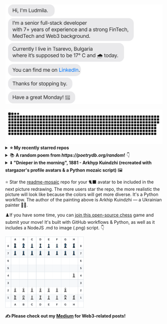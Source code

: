 [![](https://raw.githubusercontent.com/milaabl/milaabl/main/chat.svg)](https://www.linkedin.com/in/ludmila-a-dev/)

<!-- https://github.com/milaabl/milaabl/assets/86361434/c35b0e6f-acf0-435e-920d-b90faa4788ad -->

<img alt="Snake eating my contributions for breakfast🧉" src="https://raw.githubusercontent.com/milaabl/milaabl-readme/preview/github-contribution-grid-snake.svg" />

<details>
<summary>
  <strong>⭐ My recently starred repos </strong>
</summary>
  
<!-- Starred repos start -->
| Name | Url | Stars | Description |
| --- | --- |  --- |  --- |
| Xunzhuo/Xunzhuo|https://github.com/Xunzhuo/Xunzhuo|37|About me|
| zcaceres/interview-prep|https://github.com/zcaceres/interview-prep|1|algos, data structures etc.|
| zcaceres/snoop|https://github.com/zcaceres/snoop|3|Like grep or ack... for the DOM|
| zcaceres/zcaceres|https://github.com/zcaceres/zcaceres|2|Super secret Github profile README thing|
| zcaceres/dotfiles|https://github.com/zcaceres/dotfiles|2|System setup w/dotfiles, tools, and apps automated with Ansible. Forever a WIP.|
| glitch-txs/walletconnect-cafe|https://github.com/glitch-txs/walletconnect-cafe|2|Ethereum-provider implementation with Cafe (global state manager)|
| glitch-txs/metamask-csp-firefox|https://github.com/glitch-txs/metamask-csp-firefox|4|MetaMask is blocked by Firefox when using CSP|
| glitch-txs/next-auth|https://github.com/glitch-txs/next-auth|1|Authentication for the Web.|
| michaelsbradleyjr/nim-notcurses|https://github.com/michaelsbradleyjr/nim-notcurses|26|Nim wrapper for Notcurses: blingful TUIs and character graphics|
| arianXdev/hardhat-jest|https://github.com/arianXdev/hardhat-jest|10|A Hardhat plugin that allows you to use Jest easily!|
| przemek890/Gender_prediction|https://github.com/przemek890/Gender_prediction|4|An application that utilizes camera input to predict a person's gender using a convolutional layer in PyTorch.|
| pieralukasz/pixel-recruitment-task|https://github.com/pieralukasz/pixel-recruitment-task|1|Zadanie rekrutacyjne Pixel Technology|
| SaraRasoulian/oop-solid-patterns|https://github.com/SaraRasoulian/oop-solid-patterns|14|💎  An educational repository for OOP, SOLID and Design Patterns|
| BogdanMFometescu/resume-builder|https://github.com/BogdanMFometescu/resume-builder|13|Django-based web application that allows users to create, update, and export professional resumes.|
| 0xMimir/Advance-CNN-LSTM-Model-for-Cryptocurrency-Forecasting|https://github.com/0xMimir/Advance-CNN-LSTM-Model-for-Cryptocurrency-Forecasting|6|CNN LSTM model used for predicting cryptocurrencies|
| b-hristov/b-hristov|https://github.com/b-hristov/b-hristov|1||
| CloverGit/CloverGit|https://github.com/CloverGit/CloverGit|7||
| TatevKaren/TatevKaren-data-science-portfolio|https://github.com/TatevKaren/TatevKaren-data-science-portfolio|57|Data Science Portfolio of Tatev Karen Aslanyan including Case Studies and Research Projects that I have completed that solve business problems or introduce new products. Case Study papers, codes, and additional resources are all included.|
| PiotrRut/elonmusk-twitter-notifier|https://github.com/PiotrRut/elonmusk-twitter-notifier|62|AI driven e-mail notifier for tweets mentioning stock from Elon Musk 📈|
| Vendicated/Vencord|https://github.com/Vendicated/Vencord|6690|The cutest Discord client mod|
| yeoman/yo|https://github.com/yeoman/yo|3794|CLI tool for running Yeoman generators|
| matter-labs/zksync-era|https://github.com/matter-labs/zksync-era|2908|zkSync era|
| 0age/create2crunch|https://github.com/0age/create2crunch|424|A Rust program for finding salts that create gas-efficient Ethereum addresses via CREATE2.|
| joshstevens19/ethereum-multicall|https://github.com/joshstevens19/ethereum-multicall|335|Ability to call many ethereum constant function calls in 1 JSONRPC request|
| threshold-network/token-dashboard|https://github.com/threshold-network/token-dashboard|21||
| LimeChain/mongoose-immutable-plugin|https://github.com/LimeChain/mongoose-immutable-plugin|2|Mongoose plugin guarding fields from modifications|
| ankitects/anki|https://github.com/ankitects/anki|17246|Anki's shared backend and web components, and the Qt frontend|
| lightningnetwork/lnd|https://github.com/lightningnetwork/lnd|7491|Lightning Network Daemon ⚡️|
| CoNarrative/mongo-immutable|https://github.com/CoNarrative/mongo-immutable|10|Immutable MongoDB.|
| lightningdevkit/rust-lightning|https://github.com/lightningdevkit/rust-lightning|1082|A highly modular Bitcoin Lightning library written in Rust. It's rust-lightning, not Rusty's Lightning!|

<!-- Starred repos end -->

</details>

<details>
  <summary>📚 <strong>A random poem from <em>https://poetrydb.org/random</em>!</strong> 👇 </summary>

<!-- Start poem -->
# 💮 The Devil's Drive by *George Gordon, Lord Byron*

<p>
    THE Devil returned to Hell by two,<br/>  And he stayed at home till five;<br/>When he dined on some homicides done in _ragoût_,<br/>  And a rebel or so in an _Irish_ stew,<br/>And sausages made of a self-slain Jew,<br/>And bethought himself what next to do,<br/>  "And," quoth he, "I'll take a drive.<br/>I walked in the morning, I'll ride to-night;<br/>In darkness my children take most delight,<br/>  And I'll see how my favourites thrive.<br/><br/>"And what shall I ride in?" quoth Lucifer, then--<br/>  "If I followed my taste, indeed,<br/>I should mount in a waggon of wounded men,<br/>  And smile to see them bleed.<br/>But these will be furnished again and again,<br/>  And at present my purpose is speed;<br/>To see my manor as much as I may,<br/>And watch that no souls shall be poached away.<br/><br/>"I have a state-coach at Carlton House,<br/>  A chariot in Seymour-place;<br/>But they're lent to two friends, who make me amends<br/>  By driving my favourite pace:<br/>And they handle their reins with such a grace,<br/>I have something for both at the end of the race.<br/><br/>"So now for the earth to take my chance,"<br/>  Then up to the earth sprung he;<br/>And making a jump from Moscow to France,<br/>  He stepped across the sea,<br/>And rested his hoof on a turnpike road,<br/>No very great way from a Bishop's abode.<br/><br/>But first as he flew, I forgot to say,<br/>That he hovered a moment upon his way,<br/>  To look upon Leipsic plain;<br/>And so sweet to his eye was its sulphury glare,<br/>And so soft to his ear was the cry of despair,<br/>  That he perched on a mountain of slain;<br/>And he gazed with delight from its growing height,<br/>Nor often on earth had he seen such a sight,<br/>  Nor his work done half as well:<br/>For the field ran so red with the blood of the dead,<br/>  That it blushed like the waves of Hell!<br/>Then loudly, and wildly, and long laughed he:<br/>"Methinks they have little need here of _me_!"<br/><br/>Long he looked down on the hosts of each clime,<br/>  While the warriors hand to hand were--<br/>Gaul--Austrian and Muscovite heroes sublime,<br/>And--(Muse of Fitzgerald arise with a rhyme!)<br/>  A quantity of _Landwehr_!<br/>      Gladness was there,<br/>For the men of all might and the monarchs of earth,<br/>There met for the wolf and the worm to make mirth,<br/>  And a feast for the fowls of the Air!<br/><br/>But he turned aside and looked from the ridge<br/>  Of hills along the river,<br/>And the best thing he saw was a broken bridge,<br/>  Which a Corporal chose to shiver;<br/>Though an Emperor's taste was displeased with his haste,<br/>  The Devil he thought it clever;<br/>And he laughed again in a lighter strain,<br/>  O'er the torrent swoln and rainy,<br/>When he saw "on a fiery steed" Prince Pon,<br/>In taking care of Number _One_--<br/>Get drowned with a great _many_!<br/><br/>But the softest note that soothed his ear<br/>  Was the sound of a widow sighing;<br/>And the sweetest sight was the icy tear,<br/>Which Horror froze in the blue eye clear<br/>  Of a maid by her lover lying--<br/>As round her fell her long fair hair,<br/>And she looked to Heaven with that frenzied air<br/>Which seemed to ask if a God were there!<br/>And stretched by the wall of a ruined hut,<br/>With its hollow cheek, and eyes half shut,<br/>  A child of Famine dying:<br/>And the carnage _begun_, when _resistance_ is done,<br/>  And the fall of the vainly flying!<br/><br/>Then he gazed on a town by besiegers taken,<br/>  Nor cared he who were winning;<br/>But he saw an old maid, for years forsaken,<br/>  Get up and leave her spinning;<br/>And she looked in her glass, and to one that did pass,<br/>She said--"pray are the rapes beginning?"<br/><br/>But the Devil has reached our cliffs so white,<br/>  And what did he there, I pray?<br/>If his eyes were good, he but saw by night<br/>  What we see every day;<br/>But he made a tour and kept a journal<br/>Of all the wondrous sights nocturnal,<br/>And he sold it in shares to the _Men_ of the _Row_,<br/>Who bid pretty well--but they _cheated_ him, though!<br/><br/>The Devil first saw, as he thought, the _Mail_,<br/>  Its coachman and his coat;<br/>So instead of a pistol he cocked his tail,<br/>  And seized him by the throat;<br/>"Aha!" quoth he, "what have we here?<br/>'T is a new barouche, and an ancient peer!"<br/><br/>So he sat him on his box again,<br/>  And bade him have no fear,<br/>But be true to his club, and staunch to his rein,<br/>  His brothel and his beer;<br/>"Next to seeing a Lord at the Council board,<br/>I would rather see him here."<br/><br/>Satan hired a horse and gig<br/>  With promises to pay;<br/>And he pawned his horns for a spruce new wig,<br/>  To redeem as he came away:<br/>And he whistled some tune, a waltz or a jig,<br/>  And drove off at the close of day.<br/><br/>The first place he stopped at--he heard the Psalm<br/>  That rung from a Methodist Chapel:<br/>"'T is the best sound I've heard," quoth he, "since my palm<br/>  Presented Eve her apple!<br/>When _Faith_ is all, 't is an excellent sign,<br/>That the _Works_ and Workmen both are mine."<br/><br/>He passed Tommy Tyrwhitt, that standing jest,<br/>  To princely wit a Martyr:<br/>But the last joke of all was by far the best,<br/>  When he sailed away with "the Garter"!<br/>"And"--quoth Satan--"this Embassy's worthy my sight,<br/>Should I see nothing else to amuse me to night.<br/>With no one to bear it, but Thomas à Tyrwhitt,<br/>This ribband belongs to an 'Order of Merit'!"<br/><br/>He stopped at an Inn and stepped within<br/>  The Bar and read the "Times;"<br/>And never such a treat, as--the epistle of one "Vetus,"<br/>  Had he found save in downright crimes:<br/>"Though I doubt if this drivelling encomiast of War<br/>Ever saw a field fought, or felt a scar,<br/>Yet his fame shall go farther than he can guess,<br/>For I'll keep him a place in my _hottest Press_;<br/>And his works shall be bound in Morocco _d'Enfer_,<br/>And lettered behind with his _Nom de Guerre_."<br/><br/>The Devil gat next to Westminster,<br/>  And he turned to "the room" of the Commons;<br/>But he heard as he purposed to enter in there,<br/>  That "the Lords" had received a summons;<br/>And he thought, as "a _quondam_ Aristocrat,"<br/>He might peep at the Peers, though to _hear_ them were flat;<br/>And he walked up the House so like one of his own,<br/>That they say that he stood pretty near the throne.<br/><br/>He saw the Lord Liverpool seemingly wise,<br/>  The Lord Westmoreland certainly silly,<br/>And Jockey of Norfolk--a man of some size--<br/>  And Chatham, so like his friend Billy;<br/>And he saw the tears in Lord Eldon's eyes,<br/>  Because the Catholics would _not_ rise,<br/>  In spite of his prayers and his prophecies;<br/>And he heard--which set Satan himself a staring--<br/>A certain Chief Justice say something like _swearing_.<br/>And the Devil was shocked--and quoth he, "I must go,<br/>For I find we have much better manners below.<br/>If thus he harangues when he passes my border,<br/>I shall hint to friend Moloch to call him to order."<br/><br/>Then the Devil went down to the humbler House,<br/>  Where he readily found his way<br/>As natural to him as its hole to a Mouse,<br/>  He had been there many a day;<br/>And many a vote and soul and job he<br/>  Had bid for and carried away from the Lobby:<br/>But there now was a "call" and accomplished debaters<br/>Appeared in the glory of hats, boots and gaiters--<br/>_Some_ paid rather more--but _all_ worse dressed<br/>      than Waiters!<br/><br/>There was Canning for War, and Whitbread for peace,<br/>  And others as suited their fancies;<br/>But all were agreed that our debts should increase<br/>  Excepting the Demagogue Francis.<br/>That rogue! how could Westminster chuse him again<br/>  To leaven the virtue of these honest men!<br/>But the Devil remained till the Break of Day<br/>  Blushed upon Sleep and Lord Castlereagh:<br/>Then up half the house got, and Satan got up<br/>  With the drowsy to snore--or the hungry to sup:--<br/>But so torpid the power of some speakers, 't is said,<br/>That they sent even him to his brimstone bed.<br/><br/>He had seen George Rose--but George was grown dumb,<br/>   And only lied in thought!<br/>And the Devil has all the pleasure to come<br/>  Of hearing him talk as he ought.<br/>With the falsest of tongues, the sincerest of men--<br/>  His veracity were but deceit--<br/>And Nature must first have unmade him again,<br/>Ere his breast or his face, or his tongue, or his pen,<br/>Conceived--uttered--looked--or wrote down letters ten,<br/>Which Truth would acknowledge complete.<br/><br/>Satan next took the army list in hand,<br/>  Where he found a new "Field Marshal;"<br/>And when he saw this high command<br/>  Conferred on his Highness of Cumberland,<br/>"Oh! were I prone to cavil--or were I not the Devil,<br/>  I should say this was somewhat partial;<br/>Since the only wounds that this Warrior gat,<br/>Were from God knows whom--and the Devil knows what!"<br/><br/>He then popped his head in a royal Ball,<br/>  And saw all the Haram so hoary;<br/>And who there besides but Corinna de Staël!<br/>  Turned Methodist and Tory!<br/>"Aye--Aye"--quoth he--"'t is the way with them all,<br/>  When Wits grow tired of Glory:<br/>But thanks to the weakness, that thus could pervert her,<br/>Since the dearest of prizes to me's a deserter:<br/>_Mem_--whenever a sudden conversion I want,<br/>To send to the school of Philosopher Kant;<br/>And whenever I need a critic who can gloss over<br/>All faults--to send for Mackintosh to write up the Philosopher."<br/><br/>The Devil waxed faint at the sight of this Saint,<br/>  And he thought himself of eating;<br/>And began to cram from a plate of ham<br/>  Wherewith a Page was retreating--<br/>Having nothing else to do (for "the friends" each so near<br/>  Had sold all their souls long before),<br/>As he swallowed down the bacon he wished himself a Jew<br/>  For the sake of another crime more:<br/>For Sinning itself is but half a recreation,<br/>Unless it ensures most infallible Damnation.<br/><br/>But he turned him about, for he heard a sound<br/>  Which even his ear found faults in;<br/>For whirling above--underneath--and around--<br/>  Were his fairest Disciples Waltzing!<br/>And quoth he--"though this be--the _premier pas_ to me,<br/>  Against it I would warn all--<br/>Should I introduce these revels among my younger devils,<br/>  They would all turn perfectly carnal:<br/>And though fond of the flesh--yet I never could bear it<br/>Should quite in my kingdom get the upper hand of Spirit."<br/><br/>The Devil (but 't was over) had been vastly glad<br/>  To see the new Drury Lane,<br/>And yet he might have been rather mad<br/>  To see it rebuilt in vain;<br/>And had he beheld their "Nourjahad,"<br/>  Would never have gone again:<br/>And Satan had taken it much amiss,<br/>They should fasten such a piece on a friend of his--<br/>Though he knew that his works were somewhat sad,<br/>He never had found them _quite_ so bad:<br/>For this was "the book" which, of yore, Job, sorely smitten,<br/>Said, "Oh that _mine_ enemy, _mine_ enemy had written"!<br/><br/>Then he found sixty scribblers in separate cells,<br/>  And marvelled what they were doing,<br/>For they looked like little fiends in their own little hells,<br/>  Damnation for others brewing--<br/>Though their paper seemed to shrink, from the heat of their ink,<br/>  They were only _coolly_ reviewing!<br/>And as one of them wrote down the pronoun "_We_,"<br/>  "That Plural"--says Satan--"means _him_ and _me_,<br/>With the Editor added to make up the three<br/>Of an Athanasian Trinity,<br/>And render the believers in our 'Articles' sensible,<br/>How many must combine to form _one_ Incomprehensible"!
</p>

***
<!-- End poem -->
</details>

<details>
<summary>
  ⬇️ <strong>"Dnieper in the morning", 1881 - Arkhyp Kuindzhi (recreated with stargazer's profile avatars & a Python mozaic script)</strong> 🖼️
</summary>

<img width="49%" src="https://raw.githubusercontent.com/milaabl/readme-mosaic/main/data/input.jpg" alt="Original picture"/>
<img width="49%" src="https://raw.githubusercontent.com/milaabl/readme-mosaic/main/data/output.jpg" alt="Output picture"/>
<img width="70%" src="https://raw.githubusercontent.com/milaabl/readme-mosaic/main/data/output.gif" alt="Output GIF"/>
</details>

⭐ Star the [readme-mosaic](https://github.com/milaabl/readme-mosaic) repo for your 🐈‍⬛ avatar to be included in the next picture redrawing. The more users star the repo, the more realistic the picture will look like because the colors will get more diverse. It's a Python workflow. The author of the painting above is Arkhip Kuindzhi — a Ukrainian painter 💙💛.

♟️If you have some time, you can [join this open-source chess](https://github.com/milaabl/readme-chess) game and submit your move! It's built with GitHub workflows & Python, as well as it includes a NodeJS .md to image (.png) script. 👇

<a href="https://github.com/milaabl/readme-chess/blob/master/README.md"><img src="https://raw.githubusercontent.com/milaabl/readme-chess/master/chess.png" alt="README chess dynamic game preview" width="50%" /></a>

<strong>✍️ Please check out my <a href="https://medium.com/@milaabl2405">Medium</a> for Web3-related posts!</strong>

